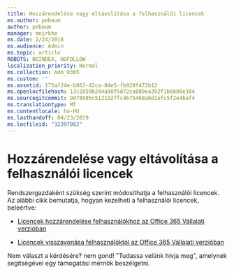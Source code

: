 ```yaml
---
title: Hozzárendelése vagy eltávolítása a felhasználói licencek
ms.author: pebaum
author: pebaum
manager: mnirkhe
ms.date: 2/24/2018
ms.audience: Admin
ms.topic: article
ROBOTS: NOINDEX, NOFOLLOW
localization_priority: Normal
ms.collection: Adm_O365
ms.custom: ''
ms.assetid: 175af24e-b863-42ca-84e5-fb920f472b12
ms.openlocfilehash: 13c2d59b244a98f5d72ca889ea392f1b6b80e384
ms.sourcegitcommit: 9d78905c512192ffc4675468abd2efc5f2e4baf4
ms.translationtype: MT
ms.contentlocale: hu-HU
ms.lasthandoff: 04/23/2019
ms.locfileid: "32397082"
---
```

# <a name="assign-or-remove-users-licenses"></a>Hozzárendelése vagy eltávolítása a felhasználói licencek

Rendszergazdaként szükség szerint módosíthatja a felhasználói licencek. Az alábbi cikk bemutatja, hogyan kezelheti a felhasználói licencek, beleértve:
  
- [Licencek hozzárendelése felhasználókhoz az Office 365 Vállalati verzióban](https://support.office.com/article/997596b5-4173-4627-b915-36abac6786dc)
    
- [Licencek visszavonása felhasználóktól az Office 365 Vállalati verzióban](https://support.office.com/article/9b497c85-d0a4-4735-80fa-d3565bc05bd1)
    
Nem választ a kérdésére? nem gond! "Tudassa velünk hívja meg", amelynek segítségével egy támogatási mérnök beszélgetni.
  

